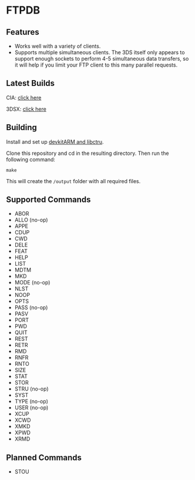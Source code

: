 FTPDB
====

Features
--------
- Works well with a variety of clients.
- Supports multiple simultaneous clients. The 3DS itself only appears to support enough sockets to perform 4-5 simultaneous data transfers, so it will help if you limit your FTP client to this many parallel requests.

Latest Builds
-------------

CIA: [click here](https://github.com/Favna/FTPDB/releases/download/1.4/FTPDB.cia)

3DSX: [click here](https://github.com/Favna/FTPDB/releases/download/1.4/FTPDB.zip)

Building
------------------

Install and set up [devkitARM and libctru](http://3dbrew.org/wiki/Setting_up_Development_Environment). 

Clone this repository and cd in the resulting directory. Then run the following command:

    make
    
This will create the `/output` folder with all required files.

Supported Commands
------------------

- ABOR
- ALLO (no-op)
- APPE
- CDUP
- CWD
- DELE
- FEAT
- HELP
- LIST
- MDTM
- MKD
- MODE (no-op)
- NLST
- NOOP
- OPTS
- PASS (no-op)
- PASV
- PORT
- PWD
- QUIT
- REST
- RETR
- RMD
- RNFR
- RNTO
- SIZE
- STAT
- STOR
- STRU (no-op)
- SYST
- TYPE (no-op)
- USER (no-op)
- XCUP
- XCWD
- XMKD
- XPWD
- XRMD

Planned Commands
----------------

- STOU
